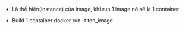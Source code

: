 * Là thể hiện(instance) của image, khi run 1 image nó sẽ là 1 container

* Build 1 container
 docker run -t ten_image